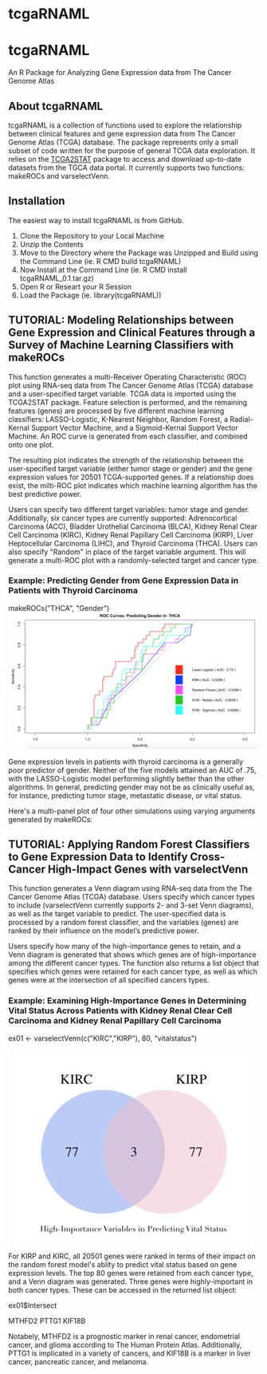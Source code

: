 # tcgaRNAML

# tcgaRNAML
An R Package for Analyzing Gene Expression data from The Cancer Genome Atlas

## About tcgaRNAML
tcgaRNAML is a collection of functions used to explore the relationship between clinical features and gene expression data from The Cancer Genome Atlas (TCGA) database.  The package represents only a small subset of code written for the purpose of general TCGA data exploration.  It relies on the [TCGA2STAT](https://cran.r-project.org/web/packages/TCGA2STAT/index.html) package to access and download up-to-date datasets from the TGCA data portal.  It currently supports two functions: makeROCs and varselectVenn.



## Installation
The easiest way to install tcgaRNAML is from GitHub.
1. Clone the Repository to your Local Machine
2. Unzip the Contents
3. Move to the Directory where the Package was Unzipped and Build using the Command Line (ie. R CMD build tcgaRNAML)
4. Now Install at the Command Line (ie. R CMD install tcgaRNAML_0.1.tar.gz)
5. Open R or Researt your R Session
6. Load the Package (ie. library(tcgaRNAML))




## TUTORIAL: Modeling Relationships between Gene Expression and Clinical Features through a Survey of Machine Learning Classifiers with makeROCs

This function generates a multi-Receiver Operating Characteristic (ROC) plot using RNA-seq data from The Cancer Genome Atlas (TCGA) database and a user-specified target variable.  TCGA data is imported using the TCGA2STAT package.  Feature selection is performed, and the remaining features (genes) are processed by five different machine learning classifiers: LASSO-Logistic, K-Nearest Neighbor, Random Forest, a Radial-Kernal Support Vector Machine, and a Sigmoid-Kernal Support Vector Machine.  An ROC curve is generated from each classifier, and combined onto one plot.

The resulting plot indicates the strength of the relationship between the user-specified target variable (either tumor stage or gender) and the gene expression values for 20501 TCGA-supported genes.  If a relationship does exist, the milti-ROC plot indicates which machine learning algorithm has the best predictive power.  

Users can specify two different target variables: tumor stage and gender.  Additionally, six cancer types are currently supported: Adrenocortical Carcinoma (ACC), Bladder Urothelial Carcinoma (BLCA), Kidney Renal Clear Cell Carcinoma (KIRC), Kidney Renal Papillary Cell Carcinoma (KIRP), Liver Heptocellular Carcinoma (LIHC), and Thyroid Carcinoma (THCA).  Users can also specify "Random" in place of the target variable argument.  This will generate a multi-ROC plot with a randomly-selected target and cancer type. 

### Example: Predicting Gender from Gene Expression Data in Patients with Thyroid Carcinoma

makeROCs("THCA", "Gender")
![image](https://github.com/jblam251/tcgaRNAML/blob/master/images/GENDER%20THCA.png)
 
Gene expression levels in patients with thyroid carcinoma is a generally poor predictor of gender.  Neither of the five models attained an AUC of .75, with the LASSO-Logistic model performing slightly better than the other algorithms.  In general, predicting gender may not be as clinically useful as, for instance, predicting tumor stage, metastatic disease, or vital status.  

Here's a multi-panel plot of four other simulations using varying arguments generated by makeROCs:







## TUTORIAL: Applying Random Forest Classifiers to Gene Expression Data to Identify Cross-Cancer High-Impact Genes with varselectVenn

This function generates a Venn diagram using RNA-seq data from the The Cancer Genome Atlas (TCGA) database.  Users specify which cancer types to include (varselectVenn currently supports 2- and 3-set Venn diagrams), as well as the target variable to predict.  The user-specified data is processed by a random forest classifier, and the variables (genes) are ranked by their influence on the model’s predictive power.  

Users specify how many of the high-importance genes to retain, and a Venn diagram is generated that shows which genes are of high-importance among the different cancer types.  The function also returns a list object that specifies which genes were retained for each cancer type, as well as which genes were at the intersection of all specified cancers types.

### Example: Examining High-Importance Genes in Determining Vital Status Across Patients with Kidney Renal Clear Cell Carcinoma and Kidney Renal Papillary Cell Carcinoma
ex01 <- varselectVenn(c("KIRC","KIRP"), 80, "vitalstatus")

![image](https://github.com/jblam251/tcgaRNAML/blob/master/images/KIRP-KIRC-vitastatus2.png)

For KIRP and KIRC, all 20501 genes were ranked in terms of their impact on the random forest model's ablity to predict vital status based on gene expression levels. The top 80 genes were retained from each cancer type, and a Venn diagram was generated.  Three genes were highly-important in both cancer types.  These can be accessed in the returned list object:

ex01$Intersect

MTHFD2
PTTG1
KIF18B


Notabely, MTHFD2 is a prognostic marker in renal cancer, endometrial cancer, and glioma according to The Human Protein Atlas.  Additionally, PTTG1 is implicated in a variety of cancers, and KIF18B is a marker in liver cancer, pancreatic cancer, and melanoma.
